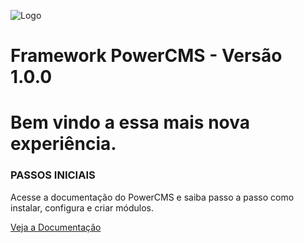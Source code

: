 ![Logo](http://static.powercms.com.br/img/logo-big.png)

# Framework PowerCMS - Versão 1.0.0
# Bem vindo a essa mais nova experiência.  

### PASSOS INICIAIS 

Acesse a documentação do PowerCMS e saiba passo a passo como instalar, configura
e criar módulos. 

[Veja a Documentação](http://powercms.com.br/docs/document/2/19/07/2015/obtendo-e-configurando-a-framework-powercms.html#boxDocumentation)